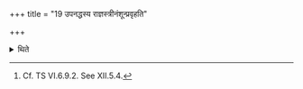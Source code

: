 +++
title = "19 उपनद्धस्य राज्ञस्त्रीनंशून्प्रवृहति"

+++

<details><summary>थिते</summary>

19. He takes out three stalks from the tied up king (Soma).[^1]  

[^1]: Cf. TS VI.6.9.2. See XII.5.4.  
</details>
